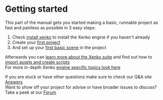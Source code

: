 # Getting started

This part of the manual gets you started making a basic, runnable project as fast and painless as possible in 3 easy steps:  
1. Check [install xenko](http://xenko.com/download/) to install the Xenko engine if you haven't already  
2. Create your [first project ](howto-create-and-setup-new-game.md)  
3. And set up your [first basic scene](howto-create-and-setup-new-game.md) in the project
 
Afterwards you can [learn more about the Xenko suite](../xenko-suite/index.md) and find out how to [import assets and create scripts](../workflow/index.html)  
For more in-depth Xenko [engine specific topics look here](../project-and-architecture/index.md)

If you are stuck or have other questions make sure to check our Q&A site [Answers](http://answers.xenko.com/)  
Want to show off your project for advise or have broader issues to discuss? Take a peek at our [Forum](http://forums.xenko.com/)
